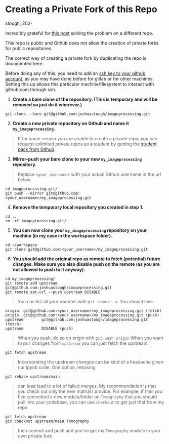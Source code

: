 # Creating a Private Fork of this Repo
stough, 202-

Incredibly grateful for [this post](https://gist.github.com/0xjac/85097472043b697ab57ba1b1c7530274) solving the problem on a different repo.

This repo is public and Github does not allow the creation of private forks for public repositories.

The correct way of creating a private fork by duplicating the repo is documented here.

Before doing any of this, you need to add an [ssh key to your github account](https://docs.github.com/en/github/authenticating-to-github/adding-a-new-ssh-key-to-your-github-account), as you may have done before for gitlab or for other machines. Setting this up allows this particular machine/filesystem to interact with github.com through ssh.


1. **Create a bare clone of the repository. (This is temporary and will be removed so just do it wherever.)**
```
git clone --bare git@github.com:joshuastough/imageprocessing.git
```

2. **Create a new private repository on Github and name it `my_imageprocessing`.**
> If for some reason you are unable to create a private repo, you can request unlimited private repos as a student by getting the [student pack from Github](https://education.github.com/pack).

3. **Mirror-push your bare clone to your new `my_imageprocessing` repository.**
> Replace `<your_username>` with your actual Github username in the url below.
```
cd imageprocessing.git/
git push --mirror git@github.com:<your_username>/my_imageprocessing.git
```

4. **Remove the temporary local repository you created in step 1.**
```
cd ..
rm -rf imageprocessing.git/
```

5. **You can now clone your `my_imageprocessing` repository on your machine (in my case in the workspace folder).**
```
cd ~/workspace
git clone git@github.com:<your_username>/my_imageprocessing.git
```

6. **You should add the original repo as remote to fetch (potential) future changes. Make sure you also disable push on the remote (as you are not allowed to push to it anyway).**
```
cd my_imageprocessing/
git remote add upstream git@github.com:joshuastough/imageprocessing.git
git remote set-url --push upstream DISABLE
```
> You can list all your remotes with `git remote -v`. You should see:
```
origin  git@github.com:<your_username>/my_imageprocessing.git (fetch)
origin  git@github.com:<your_username>/my_imageprocessing.git (push)
upstream        git@github.com:joshuastough/imageprocessing.git (fetch)
upstream        DISABLE (push)
```
> When you push, do so on origin with `git push origin`
> When you want to pull changes from `upstream` you can just fetch the upstream.
```
git fetch upstream
```
> Incorporating the upstream changes can be kind of a headache given our ipynb code. One option, rebasing 
```
git rebase upstream/main
```
> can lead lead to a lot of failed merges. 
> My recommendation is that you check out only the new matrial I provide. For example, if I tell you I've committed a new module/folder on `Tomography` that you should pull into your codebase, you can use `checkout` to get just that from my repo.
```
git fetch upstream
git checkout upstream/main Tomography
```
> then commit and push and you've got my `Tomography` module in your own private fork.
